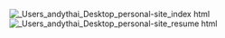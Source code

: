 ![_Users_andythai_Desktop_personal-site_index html](https://github.com/adthai/introduction/assets/143180215/763b871d-56e3-46e6-99f8-9afbb48ff453)
![_Users_andythai_Desktop_personal-site_resume html](https://github.com/adthai/introduction/assets/143180215/46e7b654-c029-4889-8ac5-d41228a47ec0)

